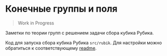 # Конечные группы и поля

> Work in Progress

Заметки по теории групп с решением задачи сбора кубика Рубика.

Код для запуска сбора кубика Рубика `src/rubik`. Для настройки можно обратиться к соответствующему [readme](src/rubik/README.md).
